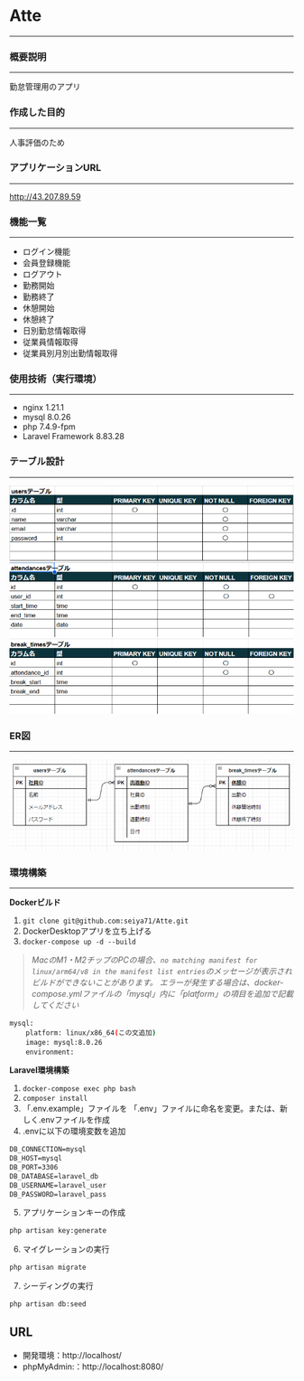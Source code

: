 # **Atte**
***
### 概要説明
***
勤怠管理用のアプリ

### 作成した目的
***
人事評価のため
### アプリケーションURL
***
http://43.207.89.59 
### 機能一覧
***
* ログイン機能
* 会員登録機能
* ログアウト
* 勤務開始
* 勤務終了
* 休憩開始
* 休憩終了
* 日別勤怠情報取得
* 従業員情報取得
* 従業員別月別出勤情報取得
### 使用技術（実行環境）
***
* nginx 1.21.1
* mysql 8.0.26
* php 7.4.9-fpm
* Laravel Framework 8.83.28
### テーブル設計
***
![users](src/resources/images/users.png)
![attendances](src/resources/images/attendances.png)
![break_times](src/resources/images/break_times.png)
### ER図
***
![/ER](src/resources/images/ER.png)
### 環境構築
***
**Dockerビルド**
1. `git clone git@github.com:seiya71/Atte.git`
2. DockerDesktopアプリを立ち上げる
3. `docker-compose up -d --build`
> *MacのM1・M2チップのPCの場合、`no matching manifest for linux/arm64/v8 in the manifest list entries`のメッセージが表示されビルドができないことがあります。
エラーが発生する場合は、docker-compose.ymlファイルの「mysql」内に「platform」の項目を追加で記載してください*
``` bash
mysql:
    platform: linux/x86_64(この文追加)
    image: mysql:8.0.26
    environment:
```

**Laravel環境構築**
1. `docker-compose exec php bash`
2. `composer install`
3. 「.env.example」ファイルを 「.env」ファイルに命名を変更。または、新しく.envファイルを作成
4. .envに以下の環境変数を追加
``` text
DB_CONNECTION=mysql
DB_HOST=mysql
DB_PORT=3306
DB_DATABASE=laravel_db
DB_USERNAME=laravel_user
DB_PASSWORD=laravel_pass
```
5. アプリケーションキーの作成
``` bash
php artisan key:generate
```

6. マイグレーションの実行
``` bash
php artisan migrate
```

7. シーディングの実行
``` bash
php artisan db:seed
```
## URL
- 開発環境：http://localhost/
- phpMyAdmin:：http://localhost:8080/
